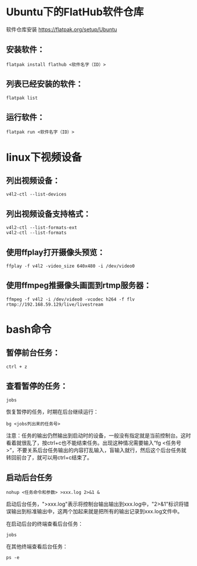 # Ubuntu下的FlatHub软件仓库

软件仓库安装 https://flatpak.org/setup/Ubuntu

## 安装软件：
```
flatpak install flathub <软件名字（ID）>
```

## 列表已经安装的软件：
```
flatpak list
```

## 运行软件：
```
flatpak run <软件名字（ID）>
```

# linux下视频设备
## 列出视频设备：
```
v4l2-ctl --list-devices
```

## 列出视频设备支持格式：
```
v4l2-ctl --list-formats-ext
v4l2-ctl --list-formats
```

## 使用ffplay打开摄像头预览：
```
ffplay -f v4l2 -video_size 640x480 -i /dev/video0
```

## 使用ffmpeg推摄像头画面到rtmp服务器：
```
ffmpeg -f v4l2 -i /dev/video0 -vcodec h264 -f flv rtmp://192.168.59.129/live/livestream
```

# bash命令
## 暂停前台任务：
```
ctrl + z
```
## 查看暂停的任务：
```
jobs
```
恢复暂停的任务，时期在后台继续运行：
```
bg <jobs列出来的任务号>
```
注意：任务的输出仍然输出到启动时的设备，一般没有指定就是当前控制台。这时看着就很乱了，按ctrl+c也不能结束任务。出现这种情况需要输入“fg <任务号>”，不要关系后台任务输出的内容打乱输入，盲输入就行，然后这个后台任务就转回前台了，就可以用ctrl+c结束了。

## 启动后台任务
```
nohup <任务命令和参数> >xxx.log 2>&1 &
```
启动后台任务，">xxx.log"表示将控制台输出输出到xxx.log中，"2>&1"标识将错误输出到标准输出中，这两个加起来就是把所有的输出记录到xxx.log文件中。

在启动后台的终端查看后台任务：
```
jobs
```
在其他终端查看后台任务：
```
ps -e
```
